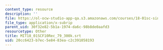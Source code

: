 ```yaml
---
content_type: resource
description: ''
file: https://ol-ocw-studio-app-qa.s3.amazonaws.com/courses/18-01sc-single-variable-calculus-fall-2010/20cc6423b7ec5e8483eac2c391058193_MIT18_01SCF10Rec_79_300k.vtt
file_type: application/x-subrip
parent_uid: 30f32e82-5b1a-1974-da6c-98b8de0aafd3
resourcetype: Other
title: MIT18_01SCF10Rec_79_300k.srt
uid: 20cc6423-b7ec-5e84-83ea-c2c391058193
---
```

